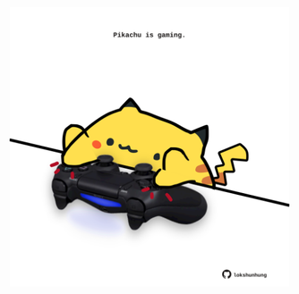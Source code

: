 <!-- built at 22/05/2023, 16:01:07 UTC -->
<p align="center">
  <img width="500" height="500" src="./ReadmeImage.svg">
</p>
